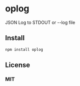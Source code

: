 # oplog

JSON Log to STDOUT or --log file

## Install

```sh
npm install oplog
```


## License

### MIT
